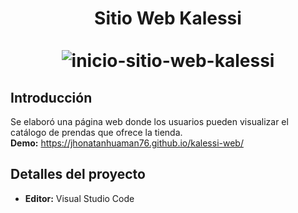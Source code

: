 <div align="center">
  <h1>
    Sitio Web Kalessi
    <br />
    <br />
    <img src="https://github.com/jhonatanhuaman76/KALESSI-WEB/assets/132282558/4af6b8b6-f763-4966-962b-9f56142eb7f3" alt="inicio-sitio-web-kalessi">  
  </h1>
</div>

## Introducción
Se elaboró una página web donde los usuarios pueden visualizar el catálogo de prendas que ofrece la tienda.
<br />
**Demo:** https://jhonatanhuaman76.github.io/kalessi-web/

## Detalles del proyecto
- **Editor:** Visual Studio Code
